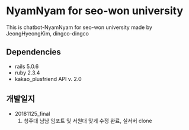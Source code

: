 # NyamNyam for seo-won university
This is chatbot-NyamNyam for seo-won university
made by JeongHyeongKim, dingco-dingco



## Dependencies
- rails 5.0.6
- ruby 2.3.4
- kakao_plusfriend API v. 2.0



## 개발일지
- 20181125_final
  1. 청주대 냠냠 임포트 및 서원대 맞게 수정 완료, 실서버 clone
